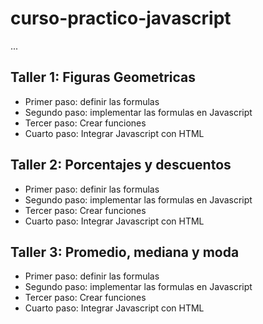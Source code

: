 # curso-practico-javascript

...

## Taller 1: Figuras Geometricas

- Primer paso: definir las formulas
- Segundo paso: implementar las formulas en Javascript
- Tercer paso: Crear funciones
- Cuarto paso: Integrar Javascript con HTML 

## Taller 2: Porcentajes y descuentos

- Primer paso: definir las formulas
- Segundo paso: implementar las formulas en Javascript
- Tercer paso: Crear funciones
- Cuarto paso: Integrar Javascript con HTML 

## Taller 3: Promedio, mediana y moda

- Primer paso: definir las formulas
- Segundo paso: implementar las formulas en Javascript
- Tercer paso: Crear funciones
- Cuarto paso: Integrar Javascript con HTML 
